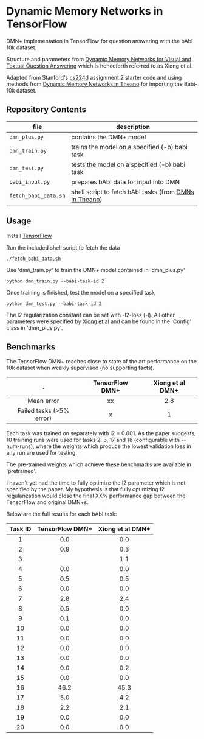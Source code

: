 # Dynamic Memory Networks in TensorFlow

DMN+ implementation in TensorFlow for question answering with the bAbI 10k dataset.

Structure and parameters from  [Dynamic Memory Networks for Visual and Textual Question Answering](https://arxiv.org/abs/1603.01417) which is henceforth referred to as Xiong et al.

Adapted from Stanford's [cs224d](http://cs224d.stanford.edu/) assignment 2 starter code  and using methods from [Dynamic Memory Networks in Theano](https://github.com/YerevaNN/Dynamic-memory-networks-in-Theano) for importing the Babi-10k dataset.

## Repository Contents
| file | description |
| --- | --- |
| `dmn_plus.py` | contains the DMN+ model |
| `dmn_train.py` | trains the model on a specified (-b) babi task|
| `dmn_test.py` | tests the model on a specified (-b) babi task |
| `babi_input.py` | prepares bAbI data for input into DMN |
| `fetch_babi_data.sh` | shell script to fetch bAbI tasks (from [DMNs in Theano](https://github.com/YerevaNN/Dynamic-memory-networks-in-Theano)) |

## Usage
Install [TensorFlow](https://www.tensorflow.org/versions/r0.10/get_started/index.html)

Run the included shell script to fetch the data

	./fetch_babi_data.sh

Use 'dmn_train.py' to train the DMN+ model contained in 'dmn_plus.py'

	python dmn_train.py --babi-task-id 2

Once training is finished, test the model on a specified task

	python dmn_test.py --babi-task-id 2

The l2 regularization constant can be set with -l2-loss (-l). All other parameters were specified by [Xiong et al](https://arxiv.org/abs/1603.01417) and can be found in the 'Config' class in 'dmn_plus.py'.

## Benchmarks

The TensorFlow DMN+ reaches close to state of the art performance on the 10k dataset when weakly supervised (no supporting facts).

| . | TensorFlow DMN+| Xiong et al DMN+ |
| :---: | :---: | :---: |
| Mean error | xx | 2.8 |
| Failed tasks (>5% error) | x | 1 |

Each task was trained on separately with l2 = 0.001. As the paper suggests, 10 training runs were used for tasks 2, 3, 17 and 18 (configurable with --num-runs), where the weights which produce the lowest validation loss in any run are used for testing.

The pre-trained weights which achieve these benchmarks are available in 'pretrained'.

I haven't yet had the time to fully optimize the l2 parameter which is not specified by the paper. My hypothesis is that fully optimizing l2 regularization would close the final XX% performance gap between the TensorFlow and original DMN+s. 

Below are the full results for each bAbI task:

| Task ID | TensorFlow DMN+| Xiong et al DMN+ |
| :---: | :---: | :---: |
| 1 | 0.0 | 0.0 |
| 2 | 0.9 | 0.3 |
| 3 |  | 1.1 |
| 4 | 0.0 | 0.0 |
| 5 | 0.5 | 0.5 |
| 6 | 0.0 | 0.0 |
| 7 | 2.8 | 2.4 |
| 8 | 0.5 | 0.0 |
| 9 | 0.1 | 0.0 |
| 10 | 0.0 | 0.0 |
| 11 | 0.0 | 0.0 |
| 12 | 0.0 | 0.0 |
| 13 | 0.0 | 0.0 |
| 14 | 0.0 | 0.2 |
| 15 | 0.0 | 0.0 |
| 16 | 46.2 | 45.3 |
| 17 | 5.0 | 4.2 |
| 18 | 2.2 | 2.1 |
| 19 | 0.0 | 0.0 |
| 20 | 0.0 | 0.0 |



